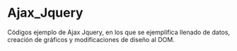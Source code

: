 # Ajax_Jquery
Códigos ejemplo de Ajax Jquery, en los que se ejemplifica llenado de datos, creación de gráficos y modificaciones de diseño al DOM.
